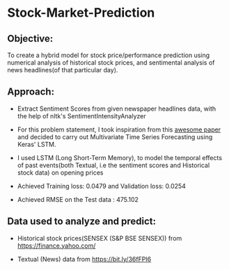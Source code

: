 # Stock-Market-Prediction

## Objective: 
To create a hybrid model for stock price/performance prediction using numerical analysis of historical stock prices, and
sentimental analysis of news headlines(of that particular day).


## Approach:

* Extract Sentiment Scores from given newspaper headlines data, with the help of nltk's SentimentIntensityAnalyzer

* For this problem statement, I took inspiration from this [awesome paper](https://www.researchgate.net/publication/306925671_Deep_learning_for_stock_prediction_using_numerical_and_textual_information) and decided to carry out Multivariate Time Series Forecasting using Keras' LSTM.

* I used LSTM (Long Short-Term Memory), to model the temporal effects of past events(both Textual, i.e the sentiment scores and Historical stock data) on opening prices

* Achieved Training loss: 0.0479 and Validation loss: 0.0254

* Achieved RMSE on the Test data : 475.102


## Data used to analyze and predict: 
* Historical stock prices(SENSEX (S&P BSE SENSEX)) from https://finance.yahoo.com/

* Textual (News) data from https://bit.ly/36fFPI6
